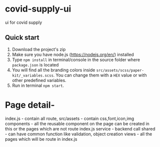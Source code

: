 # covid-supply-ui
ui for covid supply

## Quick start

1.  Download the project's zip
2.  Make sure you have node.js (<https://nodejs.org/en/>) installed
3.  Type `npm install` in terminal/console in the source folder where `package.json` is located
4.  You will find all the branding colors inside `src/assets/scss/paper-kit/_variables.scss`. You can change them with a `HEX` value or with other predefined variables.
5.  Run in terminal `npm start`.


# Page detail- 
index.js - contain all route,
src/assets - contain css,font,icon,img
components - all the reusable component on the page can be created in this or the pages which are not route index.js 
service - backend call
shared - can have common function like validation, object creation
views - all the pages which will be route in index.js